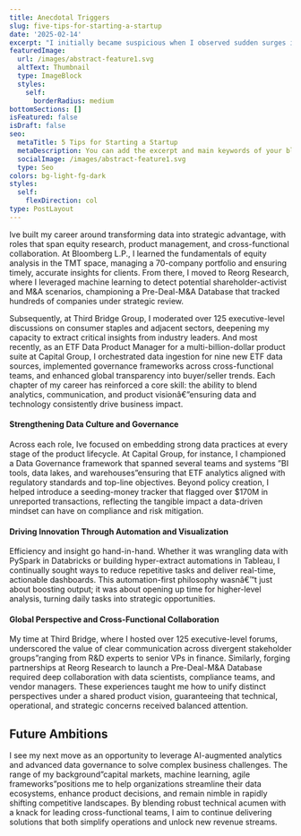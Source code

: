 ```yaml
---
title: Anecdotal Triggers
slug: five-tips-for-starting-a-startup
date: '2025-02-14'
excerpt: "I initially became suspicious when I observed sudden surges in my own Tesla Model Yâ€™s odometer, especially leading up to my warrantyâ€™s mileage cutoffs. After I discovered a noticeable mismatch between my actual driving habits and the Teslaâ€™s recorded mileage, I broadened the investigation, collecting examples from other drivers who had similar concerns. \_my personal experience, Tesla is one of the most influential electric vehicle manufacturers worldwide. If its odometer system artificially inflates mileage, it may prematurely void warranties, trigger excess-lease charges, and reduce the resale value of ownersâ€™ vehicles. Thus, thereâ€™s a real financial stake for everyday drivers."
featuredImage:
  url: /images/abstract-feature1.svg
  altText: Thumbnail
  type: ImageBlock
  styles:
    self:
      borderRadius: medium
bottomSections: []
isFeatured: false
isDraft: false
seo:
  metaTitle: 5 Tips for Starting a Startup
  metaDescription: You can add the excerpt and main keywords of your blog post here.
  socialImage: /images/abstract-feature1.svg
  type: Seo
colors: bg-light-fg-dark
styles:
  self:
    flexDirection: col
type: PostLayout
---
```

Ive built my career around transforming data into strategic advantage, with roles that span equity research, product management, and cross-functional collaboration. At Bloomberg L.P., I learned the fundamentals of equity analysis in the TMT space, managing a 70-company portfolio and ensuring timely, accurate insights for clients. From there, I moved to Reorg Research, where I leveraged machine learning to detect potential shareholder-activist and M\&A scenarios, championing a Pre-Deal-M\&A Database that tracked hundreds of companies under strategic review.

Subsequently, at Third Bridge Group, I moderated over 125 executive-level discussions on consumer staples and adjacent sectors, deepening my capacity to extract critical insights from industry leaders. And most recently, as an ETF Data Product Manager for a multi-billion-dollar product suite at Capital Group, I orchestrated data ingestion for nine new ETF data sources, implemented governance frameworks across cross-functional teams, and enhanced global transparency into buyer/seller trends. Each chapter of my career has reinforced a core skill: the ability to blend analytics, communication, and product visionâ€”ensuring data and technology consistently drive business impact.

#### Strengthening Data Culture and Governance

Across each role, Ive focused on embedding strong data practices at every stage of the product lifecycle. At Capital Group, for instance, I championed a Data Governance framework that spanned several teams and systems ”BI tools, data lakes, and warehouses”ensuring that ETF analytics aligned with regulatory standards and top-line objectives. Beyond policy creation, I helped introduce a seeding-money tracker that flagged over $170M in unreported transactions, reflecting the tangible impact a data-driven mindset can have on compliance and risk mitigation.

#### Driving Innovation Through Automation and Visualization

Efficiency and insight go hand-in-hand. Whether it was wrangling data with PySpark in Databricks or building hyper-extract automations in Tableau, I continually sought ways to reduce repetitive tasks and deliver real-time, actionable dashboards. This automation-first philosophy wasnâ€™t just about boosting output; it was about opening up time for higher-level analysis, turning daily tasks into strategic opportunities.

#### Global Perspective and Cross-Functional Collaboration

My time at Third Bridge, where I hosted over 125 executive-level forums, underscored the value of clear communication across divergent stakeholder groups”ranging from R\&D experts to senior VPs in finance. Similarly, forging partnerships at Reorg Research to launch a Pre-Deal-M\&A Database required deep collaboration with data scientists, compliance teams, and vendor managers. These experiences taught me how to unify distinct perspectives under a shared product vision, guaranteeing that technical, operational, and strategic concerns received balanced attention.

## Future Ambitions

I see my next move as an opportunity to leverage AI-augmented analytics and advanced data governance to solve complex business challenges. The range of my background”capital markets, machine learning, agile frameworks”positions me to help organizations streamline their data ecosystems, enhance product decisions, and remain nimble in rapidly shifting competitive landscapes. By blending robust technical acumen with a knack for leading cross-functional teams, I aim to continue delivering solutions that both simplify operations and unlock new revenue streams.
